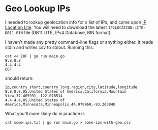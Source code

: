 # Geo Lookup IPs

I needed to lookup geolocation info for a list of IPs, and came upon [IP
Location Lite](https://lite.ip2location.com/database-download). You will need to
download the latest `IP2LOCATION-LITE-DB11.BIN` file (DB11.LITE, IPv4 Database,
BIN format).

I haven't made any pretty command-line flags or anything either. It reads stdin
and writes csv to stdout. Running this:

```
cat << EOF | go run main.go
8.8.8.8
4.4.4.4
EOF
```

should return:

```
ip,country_short,country_long,region,city,latitude,longitude
8.8.8.8,US,United States of America,California,Mountain View,37.405991,-122.078514
4.4.4.4,US,United States of America,Minnesota,Minneapolis,44.979969,-93.263840
```

What you'll more likely do in practice is

```
cat some-ips.txt | go run main.go > some-ips-with-geo.csv
```
